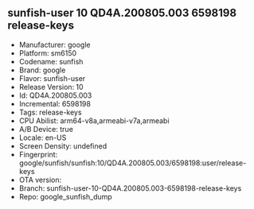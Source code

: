 ## sunfish-user 10 QD4A.200805.003 6598198 release-keys
- Manufacturer: google
- Platform: sm6150
- Codename: sunfish
- Brand: google
- Flavor: sunfish-user
- Release Version: 10
- Id: QD4A.200805.003
- Incremental: 6598198
- Tags: release-keys
- CPU Abilist: arm64-v8a,armeabi-v7a,armeabi
- A/B Device: true
- Locale: en-US
- Screen Density: undefined
- Fingerprint: google/sunfish/sunfish:10/QD4A.200805.003/6598198:user/release-keys
- OTA version: 
- Branch: sunfish-user-10-QD4A.200805.003-6598198-release-keys
- Repo: google_sunfish_dump
